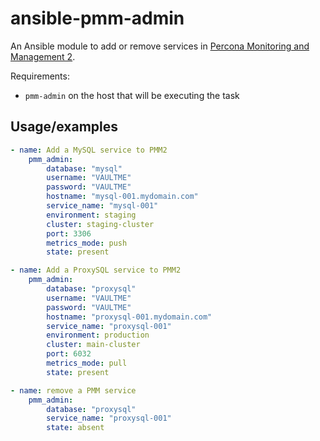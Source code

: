 # ansible-pmm-admin

An Ansible module to add or remove services in [Percona Monitoring and Management 2](https://www.percona.com/doc/percona-monitoring-and-management/2.x/index.html).

Requirements:

- `pmm-admin` on the host that will be executing the task

## Usage/examples

```yaml
- name: Add a MySQL service to PMM2
    pmm_admin:
        database: "mysql"
        username: "VAULTME"
        password: "VAULTME"
        hostname: "mysql-001.mydomain.com"
        service_name: "mysql-001"
        environment: staging
        cluster: staging-cluster
        port: 3306
        metrics_mode: push
        state: present

- name: Add a ProxySQL service to PMM2
    pmm_admin:
        database: "proxysql"
        username: "VAULTME"
        password: "VAULTME"
        hostname: "proxysql-001.mydomain.com"
        service_name: "proxysql-001"
        environment: production
        cluster: main-cluster
        port: 6032
        metrics_mode: pull
        state: present

- name: remove a PMM service
    pmm_admin:
        database: "proxysql"
        service_name: "proxysql-001"
        state: absent
```

